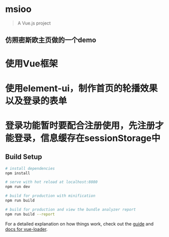 # msioo

> A Vue.js project

## 仿照密斯欧主页做的一个demo
# 使用Vue框架
# 使用element-ui，制作首页的轮播效果以及登录的表单
# 登录功能暂时要配合注册使用，先注册才能登录，信息缓存在sessionStorage中


## Build Setup

``` bash
# install dependencies
npm install

# serve with hot reload at localhost:8080
npm run dev

# build for production with minification
npm run build

# build for production and view the bundle analyzer report
npm run build --report
```

For a detailed explanation on how things work, check out the [guide](http://vuejs-templates.github.io/webpack/) and [docs for vue-loader](http://vuejs.github.io/vue-loader).
